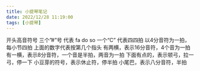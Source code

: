 ```yaml
---
title: 小提琴笔记
date: 2022/12/28 11:19:00
tags: [小提琴]
---
```


开头高音符号
三个”#”号  代表 fa do so
一个“C” 代表四四拍 以4分音符为一拍，每小节四拍
上面的数字代表按第几个指头
有两横，表示16分音符，4个音为一拍
有一横，表示8分音符，一个音是半拍，两音为一拍
下面有点的，表示顿弓，拉一弓，停一下 
小豆芽的符号，表示休止符，停半拍
小尾巴，表示八分音符，半拍
